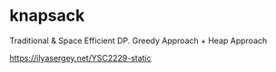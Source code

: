# knapsack
Traditional &amp; Space Efficient DP. Greedy Approach + Heap Approach


https://ilyasergey.net/YSC2229-static
